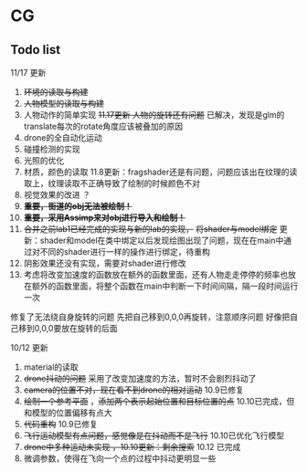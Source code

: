 # CG


## Todo list

11/17 更新 
1. ~~环境的读取与构建~~  
2. ~~人物模型的读取与构建~~
3. 人物动作的简单实现  ~~11.17更新 人物的旋转还有问题~~ 已解决，发现是glm的translate每次的rotate角度应该被叠加的原因
4. drone的全自动化运动  
5. 碰撞检测的实现  
6. 光照的优化  
7. 材质，颜色的读取 11.8更新：fragshader还是有问题，问题应该出在纹理的读取上，纹理读取不正确导致了绘制的时候颜色不对
8. 视觉效果的改进  ？ 
9. **~~重要，街道的obj无法被绘制！~~** 
10. **~~重要，采用Assimp来对obj进行导入和绘制！~~**  
11. ~~合并之前lab1已经完成的实现与新的lab的实现，~~ ~~将shader与model绑定~~ 更新：shader和model在类中绑定以后发现绘图出现了问题，现在在main中通过对不同的shader进行一样的操作进行绑定，待重构
12. 阴影效果还没有实现，需要对shader进行修改
13. 考虑将改变加速度的函数放在额外的函数里面，还有人物走走停停的频率也放在额外的函数里面，将整个函数在main中判断一下时间间隔，隔一段时间运行一次

 
 修复了无法绕自身旋转的问题 先把自己移到0,0,0再旋转，注意顺序问题 好像把自己移到0,0,0要放在旋转的后面
 







10/12 更新  
1. material的读取  
2. ~~drone抖动的问题~~ 采用了改变加速度的方法，暂时不会剧烈抖动了
3. ~~camera的位置不对，现在看不到drone的相对运动~~ 10.9已修复  
4. ~~绘制一个参考平面~~ ，~~添加两个表示起始位置和目标位置的点~~ 10.10已完成，但和模型的位置偏移有点大  
5. ~~代码重构~~ 10.9已修复
6. ~~飞行运动模型有点问题，感觉像是在抖动而不是飞行~~ 10.10已优化飞行模型 
7. ~~drone中多种运动未实现 ，10.10更新：剩余搜索~~ 10.12 已完成
8. 微调参数，使得在飞向一个点的过程中抖动更明显一些
